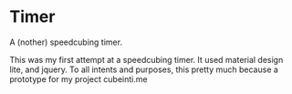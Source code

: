# Timer
A (nother) speedcubing timer.

This was my first attempt at a speedcubing timer. It used material design lite, and jquery. 
To all intents and purposes, this pretty much because a prototype for my project cubeinti.me
